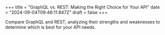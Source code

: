 +++
title = "GraphQL vs. REST: Making the Right Choice for Your API"
date = "2024-09-04T09:46:11.847Z"
draft = false
+++

Compare GraphQL and REST, analyzing their strengths and weaknesses to determine which is best for your API needs.
        